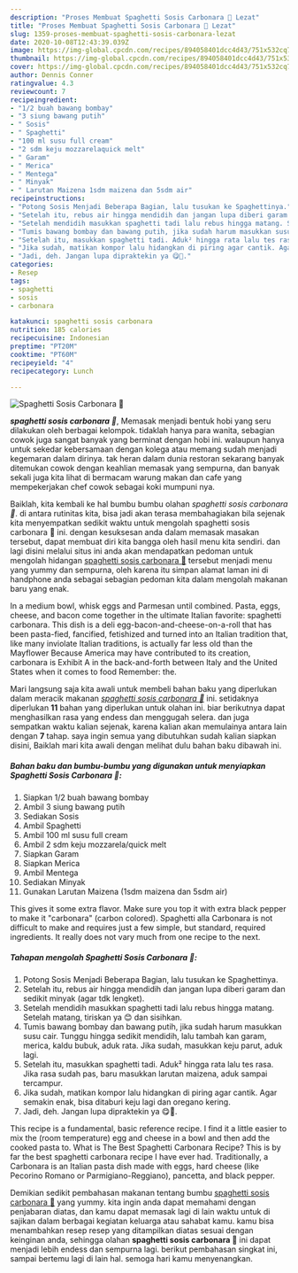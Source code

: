 ```yaml
---
description: "Proses Membuat Spaghetti Sosis Carbonara 🍝 Lezat"
title: "Proses Membuat Spaghetti Sosis Carbonara 🍝 Lezat"
slug: 1359-proses-membuat-spaghetti-sosis-carbonara-lezat
date: 2020-10-08T12:43:39.039Z
image: https://img-global.cpcdn.com/recipes/894058401dcc4d43/751x532cq70/spaghetti-sosis-carbonara-🍝-foto-resep-utama.jpg
thumbnail: https://img-global.cpcdn.com/recipes/894058401dcc4d43/751x532cq70/spaghetti-sosis-carbonara-🍝-foto-resep-utama.jpg
cover: https://img-global.cpcdn.com/recipes/894058401dcc4d43/751x532cq70/spaghetti-sosis-carbonara-🍝-foto-resep-utama.jpg
author: Dennis Conner
ratingvalue: 4.3
reviewcount: 7
recipeingredient:
- "1/2 buah bawang bombay"
- "3 siung bawang putih"
- " Sosis"
- " Spaghetti"
- "100 ml susu full cream"
- "2 sdm keju mozzarelaquick melt"
- " Garam"
- " Merica"
- " Mentega"
- " Minyak"
- " Larutan Maizena 1sdm maizena dan 5sdm air"
recipeinstructions:
- "Potong Sosis Menjadi Beberapa Bagian, lalu tusukan ke Spaghettinya."
- "Setelah itu, rebus air hingga mendidih dan jangan lupa diberi garam dan sedikit minyak (agar tdk lengket)."
- "Setelah mendidih masukkan spaghetti tadi lalu rebus hingga matang. Setelah matang, tiriskan ya 😊 dan sisihkan."
- "Tumis bawang bombay dan bawang putih, jika sudah harum masukkan susu cair. Tunggu hingga sedikit mendidih, lalu tambah kan garam, merica, kaldu bubuk, aduk rata. Jika sudah, masukkan keju parut, aduk lagi."
- "Setelah itu, masukkan spaghetti tadi. Aduk² hingga rata lalu tes rasa. Jika rasa sudah pas, baru masukkan larutan maizena, aduk sampai tercampur."
- "Jika sudah, matikan kompor lalu hidangkan di piring agar cantik. Agar semakin enak, bisa ditaburi keju lagi dan oregano kering."
- "Jadi, deh. Jangan lupa dipraktekin ya 😋🍝."
categories:
- Resep
tags:
- spaghetti
- sosis
- carbonara

katakunci: spaghetti sosis carbonara 
nutrition: 185 calories
recipecuisine: Indonesian
preptime: "PT20M"
cooktime: "PT60M"
recipeyield: "4"
recipecategory: Lunch

---
```



![Spaghetti Sosis Carbonara 🍝](https://img-global.cpcdn.com/recipes/894058401dcc4d43/751x532cq70/spaghetti-sosis-carbonara-🍝-foto-resep-utama.jpg)

<b><i>spaghetti sosis carbonara 🍝</i></b>, Memasak menjadi bentuk hobi yang seru dilakukan oleh berbagai kelompok. tidaklah hanya para wanita, sebagian cowok juga sangat banyak yang berminat dengan hobi ini. walaupun hanya untuk sekedar kebersamaan dengan kolega atau memang sudah menjadi kegemaran dalam dirinya. tak heran dalam dunia restoran sekarang banyak ditemukan cowok dengan keahlian memasak yang sempurna, dan banyak sekali juga kita lihat di bermacam warung makan dan cafe yang mempekerjakan chef cowok sebagai koki mumpuni nya.

Baiklah, kita kembali ke hal bumbu bumbu olahan <i>spaghetti sosis carbonara 🍝</i>. di antara rutinitas kita, bisa jadi akan terasa membahagiakan bila sejenak kita menyempatkan sedikit waktu untuk mengolah spaghetti sosis carbonara 🍝 ini. dengan kesuksesan anda dalam memasak masakan tersebut, dapat membuat diri kita bangga oleh hasil menu kita sendiri. dan lagi disini melalui situs ini anda akan mendapatkan pedoman untuk mengolah hidangan <u>spaghetti sosis carbonara 🍝</u> tersebut menjadi menu yang yummy dan sempurna, oleh karena itu simpan alamat laman ini di handphone anda sebagai sebagian pedoman kita dalam mengolah makanan baru yang enak.

In a medium bowl, whisk eggs and Parmesan until combined. Pasta, eggs, cheese, and bacon come together in the ultimate Italian favorite: spaghetti carbonara. This dish is a deli egg-bacon-and-cheese-on-a-roll that has been pasta-fied, fancified, fetishized and turned into an Italian tradition that, like many inviolate Italian traditions, is actually far less old than the Mayflower Because America may have contributed to its creation, carbonara is Exhibit A in the back-and-forth between Italy and the United States when it comes to food Remember: the.


Mari langsung saja kita awali untuk membeli bahan baku yang diperlukan dalam meracik makanan <u><i>spaghetti sosis carbonara 🍝</i></u> ini. setidaknya diperlukan <b>11</b> bahan yang diperlukan untuk olahan ini. biar berikutnya dapat menghasilkan rasa yang endess dan menggugah selera. dan juga sempatkan waktu kalian sejenak, karena kalian akan memulainya antara lain dengan <b>7</b> tahap. saya ingin semua yang dibutuhkan sudah kalian siapkan disini, Baiklah mari kita awali dengan melihat dulu bahan baku dibawah ini.

<!--inarticleads1-->

##### Bahan baku dan bumbu-bumbu yang digunakan untuk menyiapkan Spaghetti Sosis Carbonara 🍝:

1. Siapkan 1/2 buah bawang bombay
1. Ambil 3 siung bawang putih
1. Sediakan  Sosis
1. Ambil  Spaghetti
1. Ambil 100 ml susu full cream
1. Ambil 2 sdm keju mozzarela/quick melt
1. Siapkan  Garam
1. Siapkan  Merica
1. Ambil  Mentega
1. Sediakan  Minyak
1. Gunakan  Larutan Maizena (1sdm maizena dan 5sdm air)


This gives it some extra flavor. Make sure you top it with extra black pepper to make it &#34;carbonara&#34; (carbon colored). Spaghetti alla Carbonara is not difficult to make and requires just a few simple, but standard, required ingredients. It really does not vary much from one recipe to the next. 

<!--inarticleads2-->

##### Tahapan mengolah Spaghetti Sosis Carbonara 🍝:

1. Potong Sosis Menjadi Beberapa Bagian, lalu tusukan ke Spaghettinya.
1. Setelah itu, rebus air hingga mendidih dan jangan lupa diberi garam dan sedikit minyak (agar tdk lengket).
1. Setelah mendidih masukkan spaghetti tadi lalu rebus hingga matang. Setelah matang, tiriskan ya 😊 dan sisihkan.
1. Tumis bawang bombay dan bawang putih, jika sudah harum masukkan susu cair. Tunggu hingga sedikit mendidih, lalu tambah kan garam, merica, kaldu bubuk, aduk rata. Jika sudah, masukkan keju parut, aduk lagi.
1. Setelah itu, masukkan spaghetti tadi. Aduk² hingga rata lalu tes rasa. Jika rasa sudah pas, baru masukkan larutan maizena, aduk sampai tercampur.
1. Jika sudah, matikan kompor lalu hidangkan di piring agar cantik. Agar semakin enak, bisa ditaburi keju lagi dan oregano kering.
1. Jadi, deh. Jangan lupa dipraktekin ya 😋🍝.


This recipe is a fundamental, basic reference recipe. I find it a little easier to mix the (room temperature) egg and cheese in a bowl and then add the cooked pasta to. What is The Best Spaghetti Carbonara Recipe? This is by far the best spaghetti carbonara recipe I have ever had. Traditionally, a Carbonara is an Italian pasta dish made with eggs, hard cheese (like Pecorino Romano or Parmigiano-Reggiano), pancetta, and black pepper. 

Demikian sedikit pembahasan makanan tentang bumbu <u>spaghetti sosis carbonara 🍝</u> yang yummy. kita ingin anda dapat memahami dengan penjabaran diatas, dan kamu dapat memasak lagi di lain waktu untuk di sajikan dalam berbagai kegiatan keluarga atau sahabat kamu. kamu bisa menambahkan resep resep yang ditampilkan diatas sesuai dengan keinginan anda, sehingga olahan <b>spaghetti sosis carbonara 🍝</b> ini dapat menjadi lebih endess dan sempurna lagi. berikut pembahasan singkat ini, sampai bertemu lagi di lain hal. semoga hari kamu menyenangkan.
